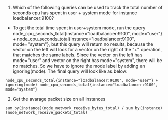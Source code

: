 1. Which of the following queries can be used to track the total number of seconds cpu has spent in user + system mode for instance loadbalancer:9100?
- To get the total time spent in user+system mode, run the query node_cpu_seconds_total{instance="loadbalancer:9100", mode="user"} + node_cpu_seconds_total{instance="loadbalancer:9100", mode="system"}, but this query will return no results, because the vector on the left will look for a vector on the right of the “+” operation, that matches the same labels. Since the vector on the left has mode="user" and vector on the right has mode="system", there will be no matches. So we have to ignore the mode label by adding an ignoring(mode). The final query will look like as below:
```
node_cpu_seconds_total{instance="loadbalancer:9100", mode="user"} + ignoring(mode) node_cpu_seconds_total{instance="loadbalancer:9100", mode="system"}
```


2. Get the avarage packet size on all instances
```
sum by(instance)(node_network_receive_bytes_total) / sum by(instance)(node_network_receive_packets_total)
```